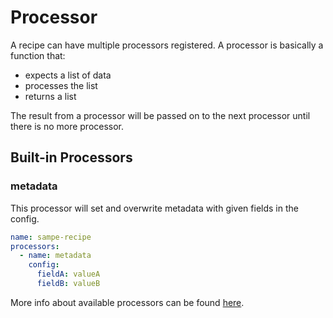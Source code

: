 # Processor

A recipe can have multiple processors registered. A processor is basically a function that:
- expects a list of data
- processes the list
- returns a list

The result from a processor will be passed on to the next processor until there is no more processor.

## Built-in Processors
### metadata
This processor will set and overwrite metadata with given fields in the config.

```yaml
name: sampe-recipe
processors:
  - name: metadata
    config:
      fieldA: valueA
      fieldB: valueB
```

More info about available processors can be found [here](../reference/processors.md).
